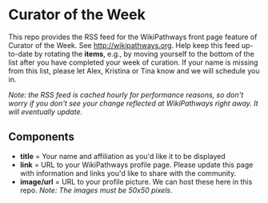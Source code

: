 Curator of the Week
=========

This repo provides the RSS feed for the WikiPathways front page feature of Curator of the Week. See http://wikipathways.org.  Help keep this feed up-to-date by rotating the **items**, e.g., by moving yourself to the bottom of the list after you have completed your week of curation. If your name is missing from this list, please let Alex, Kristina or Tina know and we will schedule you in. 

*Note: the RSS feed is cached hourly for performance reasons, so don't worry if you don't see your change reflected at WikiPathways right away. It will eventually update.*

Components
----
* **title** = Your name and affiliation as you'd like it to be displayed
* **link** = URL to your WikiPathways profile page. Please update this page with information and links you'd like to share with the community.
* **image/url** = URL to your profile picture. We can host these here in this repo. *Note: The images must be 50x50 pixels*.
